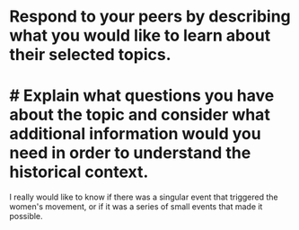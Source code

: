 # Respond to your peers by describing what you would like to learn about their selected topics. 
# # Explain what questions you have about the topic and consider what additional information would you need in order to understand the historical context.

I really would like to know if there was a singular event that triggered the women's movement, or if it was a series of small events that made it possible.

